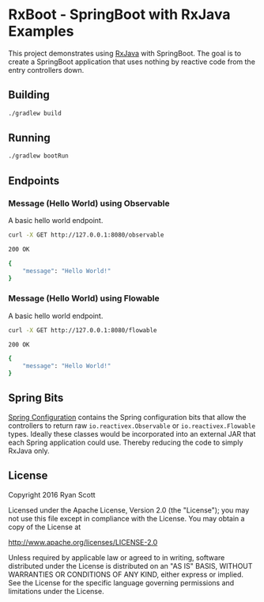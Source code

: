 RxBoot - SpringBoot with RxJava Examples
===
This project demonstrates using [RxJava](https://github.com/ReactiveX/RxJava) with SpringBoot. The goal is to create a SpringBoot application that uses nothing by reactive code from the entry controllers down.

## Building
```bash
./gradlew build
```

## Running
```bash
./gradlew bootRun
```

## Endpoints

### Message (Hello World) using Observable
A basic hello world endpoint.
```bash
curl -X GET http://127.0.0.1:8080/observable

200 OK

{
    "message": "Hello World!"
}
```

### Message (Hello World) using Flowable
A basic hello world endpoint.
```bash
curl -X GET http://127.0.0.1:8080/flowable

200 OK

{
    "message": "Hello World!"
}
```

## Spring Bits
[Spring Configuration](src/main/java/io/expanse/rxboot/config) contains the Spring configuration bits that allow the 
controllers to return raw `io.reactivex.Observable` or `io.reactivex.Flowable` types. Ideally these classes would be incorporated into an external JAR that 
each Spring application could use. Thereby reducing the code to simply RxJava only.

## License
Copyright 2016 Ryan Scott

Licensed under the Apache License, Version 2.0 (the "License"); you may not use this file except in compliance with the License. You may obtain a copy of the License at

http://www.apache.org/licenses/LICENSE-2.0

Unless required by applicable law or agreed to in writing, software distributed under the License is distributed on an "AS IS" BASIS, WITHOUT WARRANTIES OR CONDITIONS OF ANY KIND, either express or implied. See the License for the specific language governing permissions and limitations under the License.

